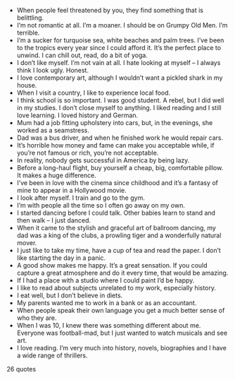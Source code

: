  - When people feel threatened by you, they find something that is belittling.
 - I’m not romantic at all. I’m a moaner. I should be on Grumpy Old Men. I’m terrible.
 - I’m a sucker for turquoise sea, white beaches and palm trees. I’ve been to the tropics every year since I could afford it. It’s the perfect place to unwind. I can chill out, read, do a bit of yoga.
 - I don’t like myself. I’m not vain at all. I hate looking at myself – I always think I look ugly. Honest.
 - I love contemporary art, although I wouldn’t want a pickled shark in my house.
 - When I visit a country, I like to experience local food.
 - I think school is so important. I was good student. A rebel, but I did well in my studies. I don’t close myself to anything. I liked reading and I still love learning. I loved history and German.
 - Mum had a job fitting upholstery into cars, but, in the evenings, she worked as a seamstress.
 - Dad was a bus driver, and when he finished work he would repair cars.
 - It’s horrible how money and fame can make you acceptable while, if you’re not famous or rich, you’re not acceptable.
 - In reality, nobody gets successful in America by being lazy.
 - Before a long-haul flight, buy yourself a cheap, big, comfortable pillow. It makes a huge difference.
 - I’ve been in love with the cinema since childhood and it’s a fantasy of mine to appear in a Hollywood movie.
 - I look after myself. I train and go to the gym.
 - I’m with people all the time so I often go away on my own.
 - I started dancing before I could talk. Other babies learn to stand and then walk – I just danced.
 - When it came to the stylish and graceful art of ballroom dancing, my dad was a king of the clubs, a prowling tiger and a wonderfully natural mover.
 - I just like to take my time, have a cup of tea and read the paper. I don’t like starting the day in a panic.
 - A good show makes me happy. It’s a great sensation. If you could capture a great atmosphere and do it every time, that would be amazing.
 - If I had a place with a studio where I could paint I’d be happy.
 - I like to read about subjects unrelated to my work, especially history.
 - I eat well, but I don’t believe in diets.
 - My parents wanted me to work in a bank or as an accountant.
 - When people speak their own language you get a much better sense of who they are.
 - When I was 10, I knew there was something different about me. Everyone was football-mad, but I just wanted to watch musicals and see art.
 - I love reading. I’m very much into history, novels, biographies and I have a wide range of thrillers.

26 quotes